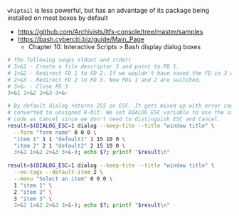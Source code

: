 `whiptail` is less powerful, but has an advantage of its package being installed on most boxes by default

* https://github.com/Archivists/ltfs-console/tree/master/samples
* https://bash.cyberciti.biz/guide/Main_Page
    * Chapter 10: Interactive Scripts > Bash display dialog boxes

```bash
# The following swaps stdout and stderr
# 3>&1 - Create a file descriptor 3 and point to FD 1.
# 1>&2 - Redirect FD 1 to FD 2. If we wouldn't have saved the FD in 3 we would lose the target.
# 2>&3 - Redirect FD 2 to FD 3. Now FDs 1 and 2 are switched.
# 3>&- - Close FD 3
3>&1 1>&2 2>&3 3>&-
```
```bash
# By default dialog returns 255 on ESC. It gets mixed up with error code -1
# converted to unsigned 8-bit. We set DIALOG_ESC variable to use the same
# code as Cancel since we don't need to distinguish ESC and Cancel.
result=$(DIALOG_ESC=1 dialog --keep-tite --title "window title" \
  --form "form name" 0 0 0 \
  "item 1" 1 1 "default1" 1 15 10 0 \
  "item 2" 2 1 "default2" 2 15 10 0 \
  3>&1 1>&2 2>&3 3>&-); echo $?; printf "$result\n"
  
result=$(DIALOG_ESC=1 dialog --keep-tite --title "window title" \
  --no-tags --default-item 2 \
  --menu "Select an item" 0 0 0 \
  1 "item 1" \
  2 "item 2" \
  3 "item 3" \
  3>&1 1>&2 2>&3 3>&-); echo $?; printf "$result\n"

```

